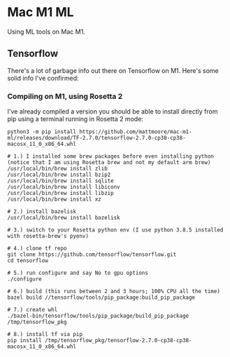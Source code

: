 # Mac M1 ML

Using ML tools on Mac M1.


## Tensorflow

There's a lot of garbage info out there on Tensorflow on M1. Here's some solid info I've confirmed:

### Compiling on M1, using Rosetta 2

I've already compiled a version you should be able to install directly from pip using a terminal running in Rosetta 2 mode:

```shell
python3 -m pip install https://github.com/mattmoore/mac-m1-ml/releases/download/TF-2.7.0/tensorflow-2.7.0-cp38-cp38-macosx_11_0_x86_64.whl
```

```shell
# 1.) I installed some brew packages before even installing python (notice that I am using Rosetta brew and not my default arm brew)
/usr/local/bin/brew install zlib
/usr/local/bin/brew install bzip2
/usr/local/bin/brew install sqlite
/usr/local/bin/brew install libiconv
/usr/local/bin/brew install libzip
/usr/local/bin/brew install xz

# 2.) install bazelisk
/usr/local/bin/brew install bazelisk

# 3.) switch to your Rosetta python env (I use python 3.8.5 installed with rosetta-brew's pyenv)

# 4.) clone tf repo
git clone https://github.com/tensorflow/tensorflow.git
cd tensorflow

# 5.) run configure and say No to gpu options
./configure

# 6.) build (this runs between 2 and 3 hours; 100% CPU all the time)
bazel build //tensorflow/tools/pip_package:build_pip_package

# 7.) create whl
./bazel-bin/tensorflow/tools/pip_package/build_pip_package /tmp/tensorflow_pkg

# 8.) install tf via pip
pip install /tmp/tensorflow_pkg/tensorflow-2.7.0-cp38-cp38-macosx_11_0_x86_64.whl
```


